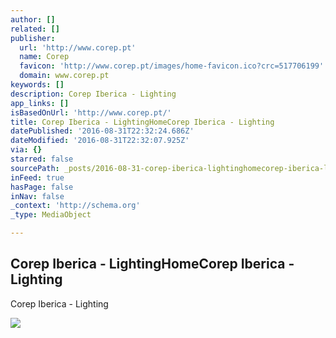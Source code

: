 ```yaml
---
author: []
related: []
publisher:
  url: 'http://www.corep.pt'
  name: Corep
  favicon: 'http://www.corep.pt/images/home-favicon.ico?crc=517706199'
  domain: www.corep.pt
keywords: []
description: Corep Iberica - Lighting
app_links: []
isBasedOnUrl: 'http://www.corep.pt/'
title: Corep Iberica - LightingHomeCorep Iberica - Lighting
datePublished: '2016-08-31T22:32:24.686Z'
dateModified: '2016-08-31T22:32:07.925Z'
via: {}
starred: false
sourcePath: _posts/2016-08-31-corep-iberica-lightinghomecorep-iberica-lighting.md
inFeed: true
hasPage: false
inNav: false
_context: 'http://schema.org'
_type: MediaObject

---
```

<article style=""><h1>Corep Iberica - LightingHomeCorep Iberica - Lighting</h1><p>Corep Iberica - Lighting</p><img src="http://www.corep.pt/images/dsc_0045.jpg?crc=3874084800" /></article>